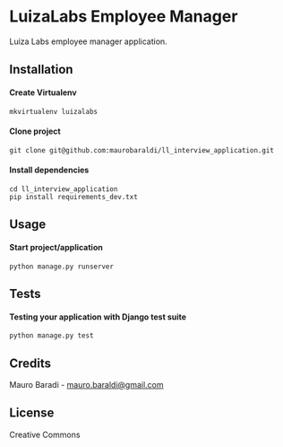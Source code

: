 #  LuizaLabs Employee Manager

Luiza Labs employee manager application.

## Installation

#### Create Virtualenv

```
mkvirtualenv luizalabs
```

#### Clone project

```
git clone git@github.com:maurobaraldi/ll_interview_application.git
```

#### Install dependencies

```
cd ll_interview_application
pip install requirements_dev.txt
```

## Usage

#### Start project/application

```
python manage.py runserver
```

## Tests

#### Testing your application with Django test suite 

```
python manage.py test
```

## Credits

Mauro Baradi - mauro.baraldi@gmail.com

## License

Creative Commons